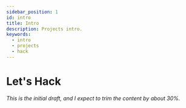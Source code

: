 ```yaml
---
sidebar_position: 1
id: intro
title: Intro
description: Projects intro.
keywords:
  - intro
  - projects
  - hack
---
```


# Let's Hack

_This is the initial draft, and I expect to trim the content by about 30%._
